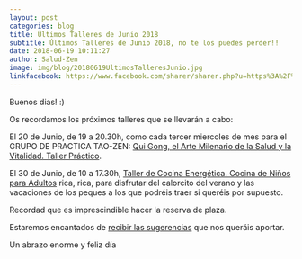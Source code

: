 ```yaml
---
layout: post
categories: blog
title: Últimos Talleres de Junio 2018
subtitle: Últimos Talleres de Junio 2018, no te los puedes perder!!
date: 2018-06-19 10:11:27
author: Salud-Zen
image: img/blog/20180619UltimosTalleresJunio.jpg
linkfacebook: https://www.facebook.com/sharer/sharer.php?u=https%3A%2F%2Fwww.saludzen.com%2Fblog%2F2018%2F06%2F19%2FUltimosCursosJunio.html&amp;src=sdkpreparse
---
```

Buenos dias! :)

Os recordamos los próximos talleres que se llevarán a cabo:

 El 20 de Junio, de 19 a 20.30h, como cada tercer miercoles de mes para el GRUPO DE PRACTICA TAO-ZEN: [Qui Gong, el Arte Milenario de la Salud y la Vitalidad. Taller Práctico][taller1].

El 30 de Junio, de 10 a 17.30h, [Taller de Cocina Energética. Cocina de Niños para Adultos][taller2] rica, rica, para disfrutar del calorcito del verano y las vacaciones de los peques a los que podréis traer si queréis por supuesto.

Recordad que es imprescindible hacer la reserva de plaza.

Estaremos encantados de [recibir las sugerencias][contacto] que nos queráis aportar.


Un abrazo enorme y feliz día


[taller1]:{{site.url}}{{site.baseurl}}/evento/2018/06/20/taller-quigong.html
[taller2]:{{site.url}}{{site.baseurl}}/evento/2018/06/30/curso-cocina-ninos.html

[contacto]:{{site.url}}{{site.baseurl}}/contact
